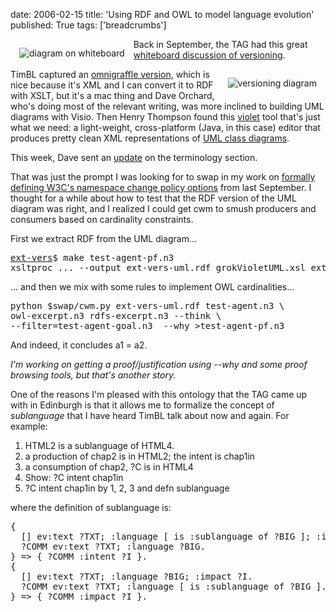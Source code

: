 date: 2006-02-15
title: 'Using RDF and OWL to model language evolution'
published: True
tags: ['breadcrumbs']

<p> <a href="http://www.w3.org/2001/tag/2005/09/20-whiteoard/"><img style="margin: 1em" src="https://www.w3.org/2001/tag/2005/09/20-whiteoard/20050922-093038.jpg-tmb.jpg" alt="diagram on whiteboard" align="left" /></a> Back in September, the TAG had this great <a href="http://www.w3.org/2001/tag/2005/09/22-tagmem-minutes.html#item02">whiteboard discussion of versioning</a>. </p>  <p> <img style="margin: 1em" src="https://www.w3.org/2001/tag/2005/09/22-diagram1.png" alt="versioning diagram" align="right" /> TimBL captured an <a href="http://www.w3.org/2001/tag/2005/09/22-diagram1.graffle">omnigraffle version</a>, which is nice because it&#39;s XML and I can convert it to RDF with XSLT, but it&#39;s a mac thing and Dave Orchard, who&#39;s doing most of the relevant writing, was more inclined to building UML diagrams with Visio. Then Henry Thompson found this <a href="http://www.horstmann.com/violet/">violet</a> tool that&#39;s just what we need: a light-weight, cross-platform (Java, in this case) editor that produces pretty clean XML representations of <a href="http://en.wikipedia.org/wiki/Class_diagram">UML class diagrams</a>.</p>   <p>This week, Dave sent an <a href="http://lists.w3.org/Archives/Public/public-xml-versioning/2006Feb/0000.html">update</a> on the terminology section.</p>  <p>That was just the prompt I was looking for to swap in my work on <a href="http://lists.w3.org/Archives/Public/public-swbp-wg/2005Sep/0136">formally defining W3C&#39;s namespace change policy options</a> from last September. I thought for a while about how to test that the RDF version of the UML diagram was right, and I realized I could get cwm to smush producers and consumers based on cardinality constraints.</p>  <p>First we extract RDF from the UML diagram...</p> <pre><a href="http://www.w3.org/2001/tag/2006/ext-vers/">ext-vers</a>$ make test-agent-pf.n3<br />xsltproc ... --output ext-vers-uml.rdf grokVioletUML.xsl ext-vers-uml.violet<br /></pre>  <p>... and then we mix with some rules to implement OWL cardinalities...</p>  <pre>python $swap/cwm.py ext-vers-uml.rdf test-agent.n3 \<br />owl-excerpt.n3 rdfs-excerpt.n3 --think \<br />--filter=test-agent-goal.n3  --why &gt;test-agent-pf.n3<br /></pre>  <p>And indeed, it concludes a1 = a2.</p>  <p><em>I&#39;m working on getting a proof/justification using --why and some proof browsing tools, but that&#39;s another story.</em></p>   <p>One of the reasons I&#39;m pleased with this ontology that the TAG came up with in Edinburgh is that it allows me to formalize the concept of <em>sublanguage</em> that I have heard TimBL talk about now and again. For example:</p>  <ol>   <li> HTML2 is a sublanguage of HTML4.</li>   <li> a production of chap2 is in HTML2; the intent is chap1in</li>   <li> a consumption of chap2, ?C is in HTML4</li>   <li> Show: ?C intent chap1in</li>   <li> ?C intent chap1in by 1, 2, 3 and defn sublanguage</li> </ol>  where the definition of sublanguage is:  <pre>{<br />  [] ev:text ?TXT; :language [ is :sublanguage of ?BIG ]; :intent ?I.<br />  ?COMM ev:text ?TXT; :language ?BIG.<br />} =&gt; { ?COMM :intent ?I }.<br />{<br />  [] ev:text ?TXT; :language ?BIG; :impact ?I.<br />  ?COMM ev:text ?TXT; :language [ is :sublanguage of ?BIG ].<br />} =&gt; { ?COMM :impact ?I }.<br /></pre>  